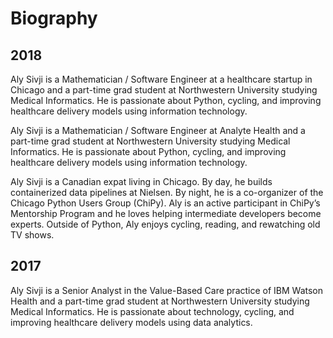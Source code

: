 # Biography

## 2018

Aly Sivji is a Mathematician / Software Engineer at a healthcare startup in Chicago and a part-time grad student at Northwestern University studying Medical Informatics. He is passionate about Python, cycling, and improving healthcare delivery models using information technology.

Aly Sivji is a Mathematician / Software Engineer at Analyte Health and a part-time grad student at Northwestern University studying Medical Informatics. He is passionate about Python, cycling, and improving healthcare delivery models using information technology.

Aly Sivji is a Canadian expat living in Chicago. By day, he builds containerized data pipelines at Nielsen. By night, he is a co-organizer of the Chicago Python Users Group (ChiPy). Aly is an active participant in ChiPy’s Mentorship Program and he loves helping intermediate developers become experts. Outside of Python, Aly enjoys cycling, reading, and rewatching old TV shows.

## 2017

Aly Sivji is a Senior Analyst in the Value-Based Care practice of IBM Watson Health and a part-time grad student at Northwestern University studying Medical Informatics. He is passionate about technology, cycling, and improving healthcare delivery models using data analytics.

